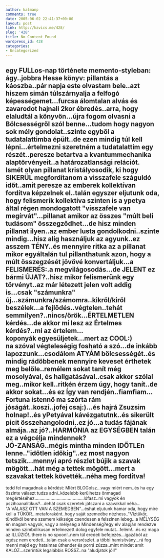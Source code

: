 ```yaml
---
author: kalmanp
comments: true
date: 2005-06-02 22:41:37+00:00
layout: post
link: http://kavics.me/428/
slug: '428'
title: No Content Found
wordpress_id: 428
categories:
- Uncategorized
---
```


egy FULLos-nap története memento-styleban:  
ágy..jobbra Hesse könyv: pillantás a káoszba..pár napja este olvastam bele..azt hiszem simán túlszárnyalja a felfogó képességemet...furcsa álomtalan alvás és zavarodot hajnali 2kor ébredés..arra, hogy elaludtál a könyvön...újra fogom olvasni a Bölcsességről szól benne...tudom hogy nagyon sok mély gondolat..szinte egyből a tudatalattimba épült..de ezen mindig túl kell lépni...értelmezni szeretném a tudatalattim egy részét..peresze betartva a kvantummechanika alaptörvényeit..a határozatlansági relációt.  
Ismét olyan pillanat kristályosodik, ki hogy SIKERÜL megfordítanom a visszafele száguldó időt..amit peresze az emberek kollektívan fordítva képzelnek el..talán egyszer eljutunk oda, hogy felismerik kollektíva szinten is a ypetya által régen mondogatott "visszafele van megírvát"...pillanat amikor az összes "múlt beli tudásom" összegződhet...de hisz minden pillanat ilyen..az ember lusta gondolkodni..szinte mindig...hisz alíg használjuk az agyunk..ez asszem TÉNY..és mennyire ritka az a pillanat mikor egyáltalán tul pillanthatunk azon, hogy a múlt összegzését jövővé konvertáljuk...a FELISMERÉS:.a megvilágosodás...de JELENT ez bármi ÚJAT?..hisz mikor felismerünk egy törvényt..az már létezett jelen volt addig is...csak "számunkra" új...számunkra/számomra..kikről/kiről beszélek...a fejlődés..végtelen..tehát semmilyen?..nincs/örök...ÉRTELMETLEN kérdés...de akkor mi lesz az Értelmes kérdés?..mi az értelem...  
koponyák egyesüljetek...mert az COOL:)  
na szóval végteleségig fosható a szó...de inkább lapozzunk...csodálom ATYÁM bölcsességét..és mindig rádöbbenek mennyire keveset érthetek meg belőle..remélem sokat tanít még mosolyával, és hallgatásával..csak akkor szólal meg..mikor kell..ritkén érzem úgy, hogy tanít..de akkor sokat...és ez Így van rendjén..fiamfiam...  
Fortuna istennő ma szórta rám jóságát..koszi..jofej csaj:)...és hajrá Zsuzsim holnap!..és yPetyával kávézgatutnk..és sikerült picit összehangolodni..ez jó...a tudás fájának almája..az jó?..HARMÓNIA az EGYSÉGBEN talán ez a végcélja mindennek?  
JÓ-ZANSÁG..mégis mintha minden IDŐTLEn lenne.."időtlen időkig"..ez most nagyon tetszik...mennyi apró részlet bújik a szavak mögött...hát még a tettek mögött...mert a szavakat tettek követték..néha meg fordítva!  
-----------------




tedd fel magadnak a kérdést: MIért BLOGolsz...vagy miért nem..és ha egy őszinte választ tudzs adni..közelebb kerülhetzs önmagad megértéséhez........................................lófasz..mi vagyok én pszihoanalitikus?...dehát csak szeretek játszani a szavakkal néha...  
"A VÁLASZ OTT VAN A SZEMEDBEN"...éshát eljutunk hamar oda, hogy mire kell a TÜKÖR...metaforaként..hogy saját szemedbe nézhess.."Víztükör, tündököl benne szemem kéksége csendesen a felszínen lebeg...a MÉLYSÉG én magam vagyok, vagy a mélység a Mindenség?egy elv alapján rendezve minden szimbólikusan értelmezett dolog egyfele mutat...felém!...és ez maga az ILLÚZIÓ!..there is no spoon!..nem túl eredeti befejezés...igazából az egész nem eredeti...talán csak a versrészlet..a többi hamisítvány...rá fog menni majd egy hatalmas úthender és porrá zúzza..mint mindet amit KALÓZ...szerintük legalábbis ROSSZ..na "aludjatok jól!"

